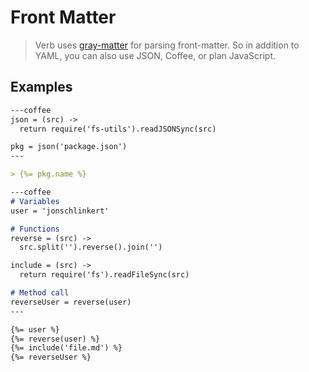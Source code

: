 # Front Matter

> Verb uses [gray-matter]() for parsing front-matter. So in addition to YAML, you can also use JSON, Coffee, or plan JavaScript.


## Examples

```markdown
---coffee
json = (src) ->
  return require('fs-utils').readJSONSync(src)

pkg = json('package.json')
---

> {%= pkg.name %}

```



```markdown
---coffee
# Variables
user = 'jonschlinkert'

# Functions
reverse = (src) ->
  src.split('').reverse().join('')

include = (src) ->
  return require('fs').readFileSync(src)

# Method call
reverseUser = reverse(user)
---

{%= user %}
{%= reverse(user) %}
{%= include('file.md') %}
{%= reverseUser %}
```